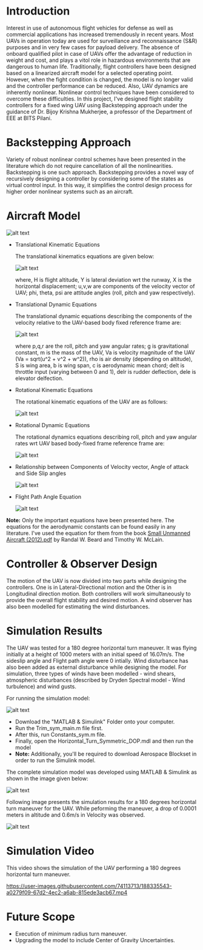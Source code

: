 # Introduction 
Interest in use of autonomous flight vehicles for defense as well as commercial applications has increased tremendously in recent years. Most UAVs in operation today are used for surveillance and reconnaissance (S&R) purposes and in very few cases for payload delivery. The absence of onboard qualified pilot in case of UAVs offer the advantage of reduction in weight and cost, and plays a vitol role in hazardous environments that are dangerous to human life. Traditionally, flight controllers have been designed based on a linearized aircraft model for a selected operating point. However, when the fight condition is changed, the model is no longer valid and the controller performance can be reduced. Also, UAV dynamics are inherently nonlinear. Nonlinear control techniques have been considered to overcome these difficulties. In this project, I've designed flight stability controllers for a fixed wing UAV using Backstepping approach under the guidance of Dr. Bijoy Krishna Mukherjee, a professor of the Department of EEE at BITS Pilani.  

# Backstepping Approach 
Variety of robust nonlinear control schemes have been presented in the literature which do not require cancellation of all the nonlinearities. Backstepping is one such approach. Backstepping provides a novel way of recursively designing a controller by considering some of the states as virtual control input. In this way, it simplifies the control design process for higher order nonlinear systems such as an aircraft. 

# Aircraft Model 
![alt text](https://github.com/tusharsial/Flight-Dynamics-Controls-UAV-/blob/main/Matlab%20%26%20Simulink%20Files/Aircraft%20Dynamics.jpg?raw=true)
* Translational Kinematic Equations 
  
  The translational kinematics equations are given below: 

  ![alt text](https://github.com/tusharsial/Flight-Dynamics-Controls-UAV-/blob/main/Matlab%20%26%20Simulink%20Files/Translational%20Kinematic%20Equations.jpg)
  
  where, H is flight altitude, Y is lateral deviation wrt the runway, X is the horizontal displacement; u,v,w are components of the velocity vector of UAV; phi, theta, psi are attitude angles (roll, pitch and yaw respectively). 
* Translational Dynamic Equations

  The translational dynamic equations describing the components of the velocity relative to the UAV-based body fixed reference frame are: 
  
  ![alt text](https://github.com/tusharsial/Flight-Dynamics-Controls-UAV-/blob/main/Matlab%20%26%20Simulink%20Files/Translational%20Dynamics%20Equations.jpg)
  
  where p,q,r are the roll, pitch and yaw angular rates; g is gravitational constant, m is the mass of the UAV, Va is velocity magnitude of the UAV (Va = sqrt(u^2 + v^2 + w^2)), rho is air density (depending on altitude), S is wing area, b is wing span, c is aerodynamic mean chord; delt is throttle input (varying between 0 and 1), delr is rudder deflection, dele is elevator delfection.   
* Rotational Kinematic Equations 

  The rotational kinematic equations of the UAV are as follows: 
  
  ![alt text](https://github.com/tusharsial/Flight-Dynamics-Controls-UAV-/blob/main/Matlab%20%26%20Simulink%20Files/Rotational%20Kinematics%20Equation.jpg)
  
* Rotational Dynamic Equations
  
  The rotational dynamics equations describing roll, pitch and yaw angular rates wrt UAV based body-fixed frame reference frame are:
  
  ![alt text](https://github.com/tusharsial/Flight-Dynamics-Controls-UAV-/blob/main/Matlab%20%26%20Simulink%20Files/Rotational%20Dynamics%20Equation.jpg)
  
* Relationship between Components of Velocity vector, Angle of attack and Side Slip angles

  ![alt text](https://github.com/tusharsial/Flight-Dynamics-Controls-UAV-/blob/main/Matlab%20%26%20Simulink%20Files/Relationship%20btn%20V%2C%20alpha%20and%20Beta.jpg)
  
* Flight Path Angle Equation 

  ![alt text](https://github.com/tusharsial/Flight-Dynamics-Controls-UAV-/blob/main/Matlab%20%26%20Simulink%20Files/Flight%20Path%20Angle%20Eqn.jpg)  
  
**Note:** Only the important equations have been presented here. The equations for the aerodynamic constants can be found easily in any literature. I've used the equation for them from the book [Small Unmanned Aircraft (2012).pdf](https://github.com/tusharsial/Flight-Dynamics-Controls-UAV-/files/9485598/Small.Unmanned.Aircraft.2012.pdf) by Randal W. Beard and Timothy W. McLain. 


# Controller & Observer Design 
The motion of the UAV is now divided into two parts while designing the controllers. One is in Lateral-Directional motion and the Other is in Longitudinal direction motion. Both controllers will work simultaneously to provide the overall flight stability and desired motion. A wind observer has also been modelled for estimating the wind disturbances.

# Simulation Results 
The UAV was tested for a 180 degree horizontal turn maneuver. It was flying initially at a height of 1000 meters with an initial speed of 16.07m/s. The sideslip angle and Flight path angle were 0 intially. Wind disturbance has also been added as external disturbance while designing the model. For simulation, three types of winds have been modelled - wind shears, atmospheric disturbances (described by Dryden Spectral model - Wind turbulence) and wind gusts. 

For running the simulation model: 

![alt text](https://github.com/tusharsial/Flight-Dynamics-Controls-UAV-/blob/main/Matlab%20%26%20Simulink%20Files/Model%20Running%20Instructions.jpg)

* Download the "MATLAB & Simulink" Folder onto your computer. 
* Run the Trim_sym_main.m file first. 
* After this, run Constants_sym.m file. 
* Finally, open the Horizontal_Turn_Symmetric_DOP.mdl and then run the model
* **Note:** Additionally, you'll be required to download Aerospace Blockset in order to run the Simulink model. 

The complete simulation model was developed using MATLAB & Simulink as shown in the image given below: 

![alt text](https://github.com/tusharsial/Flight-Dynamics-Controls-UAV-/blob/main/Matlab%20%26%20Simulink%20Files/Simulink%20Model.jpg)

Following image presents the simulation results for a 180 degrees horizontal turn maneuver for the UAV. While peforming the maneuver, a drop of 0.0001 meters in altitude and 0.6m/s in Velocity was observed. 

![alt text](https://github.com/tusharsial/Flight-Dynamics-Controls-UAV-/blob/main/Matlab%20%26%20Simulink%20Files/Simulation%20Results.jpg)

# Simulation Video 
This video shows the simulation of the UAV performing a 180 degrees horizontal turn maneuver. 

https://user-images.githubusercontent.com/74113713/188335543-a0279f09-67d2-4ec2-a6ab-815ede3acb67.mp4

# Future Scope
* Execution of minimum radius turn maneuver.
* Upgrading the model to include Center of Gravity Uncertainties. 
